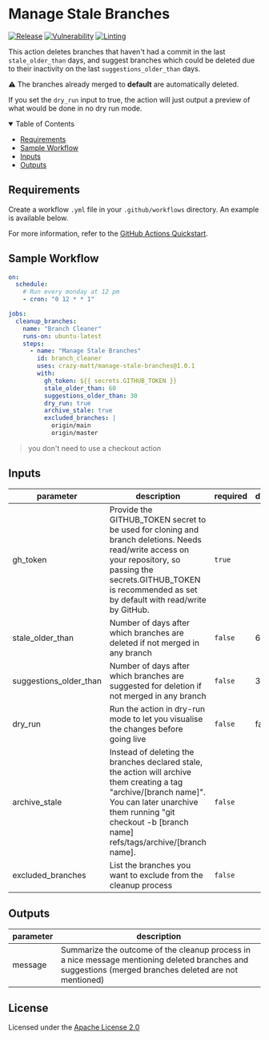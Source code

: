 # Manage Stale Branches  <!-- omit in toc -->

[![Release](https://github.com/crazy-matt/manage-stale-branches/actions/workflows/releaser.yml/badge.svg)](https://github.com/crazy-matt/manage-stale-branches/actions/workflows/releaser.yml)
[![Vulnerability](https://github.com/crazy-matt/manage-stale-branches/actions/workflows/security_scanner.yml/badge.svg)](https://github.com/crazy-matt/manage-stale-branches/actions/workflows/security_scanner.yml)
[![Linting](https://github.com/crazy-matt/manage-stale-branches/actions/workflows/linter.yml/badge.svg)](https://github.com/crazy-matt/manage-stale-branches/actions/workflows/linter.yml)

This action deletes branches that haven't had a commit in the last `stale_older_than` days, and suggest branches which could be deleted due to their inactivity on the last `suggestions_older_than` days.

⚠️ The branches already merged to **default** are automatically deleted.

If you set the `dry_run` input to true, the action will just output a preview of what would be done in no dry run mode.

<details open="open">
<summary>Table of Contents</summary>

- [Requirements](#requirements)
- [Sample Workflow](#sample-workflow)
- [Inputs](#inputs)
- [Outputs](#outputs)

</details>

## Requirements

Create a workflow `.yml` file in your `.github/workflows` directory. An example is available below.

For more information, refer to the [GitHub Actions Quickstart](https://docs.github.com/en/actions/quickstart).

## Sample Workflow

```yaml
on:
  schedule:
    # Run every monday at 12 pm
    - cron: "0 12 * * 1"

jobs:
  cleanup_branches:
    name: "Branch Cleaner"
    runs-on: ubuntu-latest
    steps:
      - name: "Manage Stale Branches"
        id: branch_cleaner
        uses: crazy-matt/manage-stale-branches@1.0.1
        with:
          gh_token: ${{ secrets.GITHUB_TOKEN }}
          stale_older_than: 60
          suggestions_older_than: 30
          dry_run: true
          archive_stale: true
          excluded_branches: |
            origin/main
            origin/master
```

> you don't need to use a checkout action

<!-- action-docs-inputs -->
## Inputs

| parameter | description | required | default |
| - | - | - | - |
| gh_token | Provide the GITHUB_TOKEN secret to be used for cloning and branch deletions. Needs read/write access on your repository, so passing the secrets.GITHUB_TOKEN is recommended as set by default with read/write by GitHub. | `true` |  |
| stale_older_than | Number of days after which branches are deleted if not merged in any branch | `false` | 60 |
| suggestions_older_than | Number of days after which branches are suggested for deletion if not merged in any branch | `false` | 30 |
| dry_run | Run the action in dry-run mode to let you visualise the changes before going live | `false` | false |
| archive_stale | Instead of deleting the branches declared stale, the action will archive them creating a tag "archive/[branch name]". You can later unarchive them running "git checkout -b [branch name] refs/tags/archive/[branch name]. | `false` |  |
| excluded_branches | List the branches you want to exclude from the cleanup process | `false` |  |



<!-- action-docs-inputs -->

<!-- action-docs-outputs -->
## Outputs

| parameter | description |
| - | - |
| message | Summarize the outcome of the cleanup process in a nice message mentioning deleted branches and suggestions (merged branches deleted are not mentioned) |



<!-- action-docs-outputs -->

## License  <!-- omit in toc -->

Licensed under the [Apache License 2.0](LICENSE)
